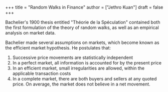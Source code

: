 +++
title = "Random Walks in Finance"
author = ["Jethro Kuan"]
draft = false
+++

Bachelier's 1900 thesis entitled "Théorie de la Spéculation" contained both the
first formulation of the theory of random walks, as well as an empirical
analysis on market data.

Bachelier made several assumptions on markets, which become known as the
efficient market hypothesis. He postulates that:

1.  Successive price movements are statistically independent
2.  In a perfect market, all information is accounted for by the present price
3.  In an efficient market, small irregularities are allowed, within the
    applicable transaction costs
4.  In a complete market, there are both buyers and sellers at any quoted price.
    On average, the market does not believe in a net movement.
